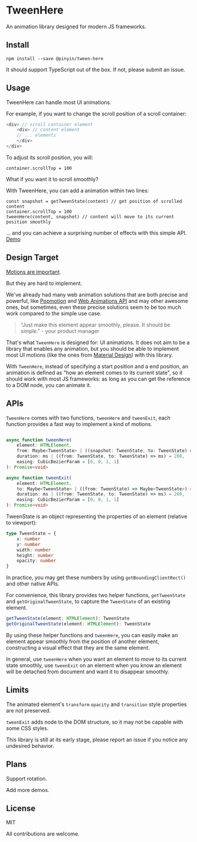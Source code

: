 # TweenHere

An animation library designed for modern JS frameworks.

## Install

`npm install --save @pinyin/tween-here`

It should support TypeScript out of the box. If not, please submit an issue.

## Usage

TweenHere can handle most UI animations. 

For example, if you want to change the scroll position of a scroll container:

```typescript jsx
<div> // scroll container element
    <div> // content element
    // ... elements
    </div>
</div>
```
To adjust its scroll position, you will:
```
container.scrollTop = 100
```
What if you want it to scroll smoothly? 

With TweenHere, you can add a animation within two lines:
```
const snapshot = getTweenState(content) // get position of scrolled content
container.scrollTop = 100
tweenHere(content, snapshot) // content will move to its current position smoothly 
```

... and you can achieve a surprising number of effects with this simple API.
[Demo](http://pinyin.github.io/tween-here)

## Design Target

[Motions are important](https://material.io/guidelines/motion/material-motion.html#material-motion-why-does-motion-matter).

But they are hard to implement.

We've already had many web animation solutions that are both precise and powerful, like [Popmotion](https://popmotion.io/) and [Web Animations API](https://developer.mozilla.org/en-US/docs/Web/API/Web_Animations_API) and may other awesome ones, but sometimes, even these precise solutions seem to be too much work compared to the simple use case.

> "Just make this element appear smoothly, please. It should be simple."  - your product manager

That's what `TweenHere` is designed for: UI animations. It does not aim to be a library that enables any animation, but you should be able to implement most UI motions (like the ones from [Material Design](https://material.io/guidelines/motion/material-motion.html)) with this library.

With `TweenHere`, instead of specifying a start position and a end position, an animation is defined as "how an element comes to its current state", so it should work with most JS frameworks: as long as you can get the reference to a DOM node, you can animate it.

## APIs

`TweenHere` comes with two functions, `tweenHere` and `tweenExit`, each function provides a fast way to implement a kind of motions. 

```typescript jsx

async function tweenHere(
    element: HTMLElement,
    from: Maybe<TweenState> | ((snapshot: TweenState, to: TweenState) => Maybe<TweenState>) = nothing,
    duration: ms | ((from: TweenState, to: TweenState) => ms) = 200,
    easing: CubicBezierParam = [0, 0, 1, 1]
): Promise<void> 

async function tweenExit(
    element: HTMLElement,
    to: Maybe<TweenState> | ((from: TweenState) => Maybe<TweenState>) = nothing,
    duration: ms | ((from: TweenState, to: TweenState) => ms) = 200,
    easing: CubicBezierParam = [0, 0, 1, 1]
): Promise<void> 
```

TweenState is an object representing the properties of an element (relative to viewport):
```typescript jsx
type TweenState = {
    x: number
    y: number
    width: number
    height: number
    opacity: number
} 
```
In practice, you may get these numbers by using `getBoundingClientRect()` and other native APIs. 

For convenience, this library provides two helper functions, `getTweenState` and `getOriginalTweenState`, to capture the `TweenState` of an existing element. 

```typescript jsx
getTweenState(element: HTMLElement): TweenState
getOriginalTweenState(element: HTMLElement): TweenState
```

By using these helper functions and `tweenHere`, you can easily make an element appear smoothly from the position of another element, constructing a visual effect that they are the same element.

In general, use `tweenHere` when you want an element to move to its current state smoothly, use `tweenExit` on an element when you know an element will be detached from document and want it to disappear smoothly.

## Limits

The animated element's `transform` `opacity` and `transition` style properties are not preserved.

`tweenExit` adds node to the DOM structure, so it may not be capable with some CSS styles.

This library is still at its early stage, please report an issue if you notice any undesired behavior.

## Plans

Support rotation.

Add more demos.

## License

MIT

All contributions are welcome.
